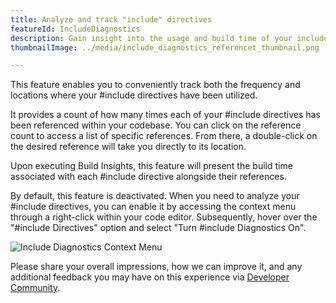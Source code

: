 ```yaml
---
title: Analyze and track "include" directives
featureId: IncludeDiagnostics
description: Gain insight into the usage and build time of your include directives.
thumbnailImage: ../media/include_diagnostics_referencet_thumbnail.png

---
```



This feature enables you to conveniently track both the frequency and locations where your #include directives have been utilized. 

It provides a count of how many times each of your \#include directives has been referenced within your codebase. You can click on the reference count to access a list of specific references. From there, a double-click on the desired reference will take you directly to its location.

Upon executing Build Insights, this feature will present the build time associated with each #include directive alongside their references.

By default, this feature is deactivated. When you need to analyze your #include directives, you can enable it by accessing the context menu through a right-click within your code editor. Subsequently, hover over the "#include Directives" option and select "Turn \#include Diagnostics On". 

![Include Diagnostics Context Menu](../media/include_diagnostics_context_menu.png "Include Diagnostics Context Menu")

Please share your overall impressions, how we can improve it, and any additional feedback you may have on this experience via [Developer Community](https://developercommunity.visualstudio.com/VisualStudio).

